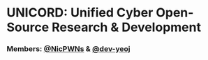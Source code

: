 # UNICORD: Unified Cyber Open-Source Research & Development

### Members: [@NicPWNs](https://github.com/NicPWNs) & [@dev-yeoj](https://github.com/Dev-Yeoj)
